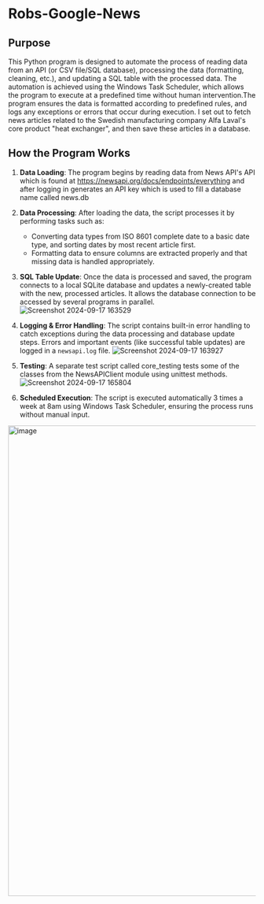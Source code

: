# Robs-Google-News
## Purpose
This Python program is designed to automate the process of reading data from an API (or CSV file/SQL database), processing the data (formatting, cleaning, etc.), and updating a SQL table with the processed data. The automation is achieved using the Windows Task Scheduler, which allows the program to execute at a predefined time without human intervention.The program ensures the data is formatted according to predefined rules, and logs any exceptions or errors that occur during execution.
I set out to fetch news articles related to the Swedish manufacturing company Alfa Laval's core product "heat exchanger", and then save these articles in a database.

## How the Program Works
1. **Data Loading**: The program begins by reading data from News API's API which is found at https://newsapi.org/docs/endpoints/everything and after logging in generates an API key which is used to fill a database name called news.db 
   
2. **Data Processing**: After loading the data, the script processes it by performing tasks such as:
   - Converting data types from ISO 8601 complete date to a basic date type, and sorting dates by most recent article first. 
   - Formatting data to ensure columns are extracted properly and that missing data is handled appropriately.

3. **SQL Table Update**: Once the data is processed and saved, the program connects to a local SQLite database and updates a newly-created table with the new, processed articles. It allows the database connection to be accessed by several programs in parallel. 
![Screenshot 2024-09-17 163529](https://github.com/user-attachments/assets/c4342554-88aa-457a-badc-9cdc4c487b6e)

4. **Logging & Error Handling**: The script contains built-in error handling to catch exceptions during the data processing and database update steps. Errors and important events (like successful table updates) are logged in a `newsapi.log` file.
![Screenshot 2024-09-17 163927](https://github.com/user-attachments/assets/b26828b9-376c-4670-8352-be304f8fe66e)

5. **Testing**: A separate test script called core_testing tests some of the classes from the NewsAPIClient module using unittest methods.
![Screenshot 2024-09-17 165804](https://github.com/user-attachments/assets/0e94e03b-2a86-4c05-bf5a-4067a4e7cc2c)

6. **Scheduled Execution**: The script is executed automatically 3 times a week at 8am using Windows Task Scheduler, ensuring the process runs without manual input.
<img width="956" alt="image" src="https://github.com/user-attachments/assets/afa52ea6-54f2-4d36-bc4d-6a2aaee1a44a">

